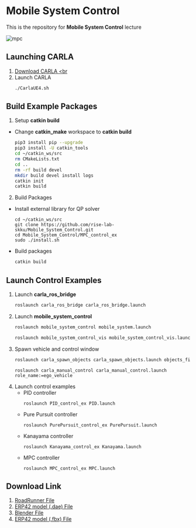 # Mobile System Control
This is the repository for **Mobile System Control** lecture

   ![mpc](https://github.com/rise-lab-skku/Mobile_System_Control/assets/80592399/8638328b-c6c6-4007-86b4-e025b3875c0c)

## Launching CARLA
1. [Download CARLA <br](https://o365skku-my.sharepoint.com/:u:/g/personal/jongsoo_o365_skku_edu/EZXaoPYY1bBHuZj-3jaWkdUByWt0EGLW3NphVpkNXaJPbg)
2. Launch CARLA
    ```sh
    ./CarlaUE4.sh
    ```

## Build Example Packages
1. Setup **catkin build**
* Change **catkin_make** workspace to **catkin build**
    ```sh
    pip3 install pip --upgrade
    pip3 install -U catkin_tools
    cd ~/catkin_ws/src
    rm CMakeLists.txt
    cd ..
    rm -rf build devel
    mkdir build devel install logs
    catkin init
    catkin build
    ```
2. Build Packages
* Install external library for QP solver
    ```
    cd ~/catkin_ws/src
    git clone https://github.com/rise-lab-skku/Mobile_System_Control.git
    cd Mobile_System_Control/MPC_control_ex
    sudo ./install.sh
    ```
* Build packages
    ```sh
    catkin build
    ```
## Launch Control Examples
1. Launch **carla_ros_bridge**
    ```sh
    roslaunch carla_ros_bridge carla_ros_bridge.launch
    ```
2. Launch **mobile_system_control**
    ```sh
    roslaunch mobile_system_control mobile_system.launch
    ```
    ```sh
    roslaunch mobile_system_control_vis mobile_system_control_vis.launch
    ```
3. Spawn vehicle and control window
    ```sh
    roslaunch carla_spawn_objects carla_spawn_objects.launch objects_file_name:=ego
    ```
    ```
    roslaunch carla_manual_control carla_manual_control.launch role_name:=ego_vehicle
    ```
4. Launch control examples
    * PID controller
        ```
        roslaunch PID_control_ex PID.launch
        ```
    * Pure Pursuit controller
        ```
        roslaunch PurePursuit_control_ex PurePursuit.launch
        ```
    * Kanayama controller
        ```
        roslaunch Kanayama_control_ex Kanayama.launch
        ```
    * MPC controller
        ```
        roslaunch MPC_control_ex MPC.launch
        ```
## Download Link
1. [RoadRunner File](https://o365skku-my.sharepoint.com/:f:/g/personal/jongsoo_o365_skku_edu/Ev_A-0CazppLhd7f86wAb4EBpja6RGAW3JcxzftsiIMRNQ)
2. [ERP42 model (.dae) File](https://o365skku-my.sharepoint.com/:f:/g/personal/jongsoo_o365_skku_edu/EgOezRbHOadEvRurQ_OR3twBLpMequ8_0KUMc_iGb7fyag)
3. [Blender File](https://o365skku-my.sharepoint.com/:f:/g/personal/jongsoo_o365_skku_edu/Esxy9h3c-sxMuwxKMvT4zMYBfp4LjN5Q4ycmuO__CeaQ-A)
4. [ERP42 model (.fbx) File](https://o365skku-my.sharepoint.com/:f:/g/personal/jongsoo_o365_skku_edu/Eo30Ddkp5mdHvqq3pddbP4IB-MAsKtA4Vx_sdMEi6ValZg)
